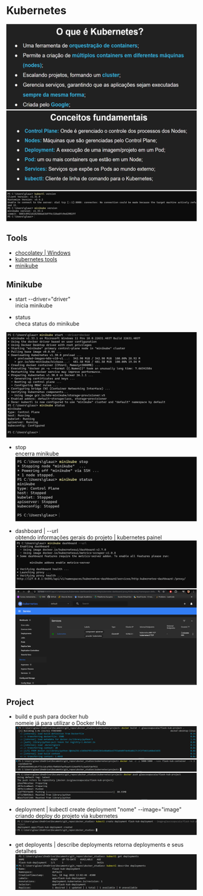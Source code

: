 # Kubernetes

![alt text](asset/image.png)
![alt text](asset/image-1.png)
![alt text](asset/image-2.png)

## Tools

- [chocolatey | Windows](https://chocolatey.org/)
- [kubernetes tools](https://kubernetes.io/docs/tasks/tools/)
- [minikube](https://minikube.sigs.k8s.io/docs/start/?arch=%2Fwindows%2Fx86-64%2Fstable%2F.exe+download)

## Minikube

- start --driver="driver"  
inicia minikube

- status  
checa status do minikube  

![alt text](asset/image-3.png)

- stop  
encerra minikube
![alt text](asset/image-4.png)

- dashboard | --url  
obtendo informações gerais do projeto | kubernetes painel
![alt text](asset/image-5.png)
![alt text](asset/image-6.png)

## Project

- build e push para docker hub  
nomeie já para utilizar o Docker Hub
![alt text](asset/image-7.png)
![alt text](asset/image-8.png)
![alt text](asset/image-9.png)

- deployment | kubectl create deployment "nome" --image="image"  
criando deploy do projeto via kubernetes
![alt text](asset/image-10.png)

- get deployents | describe deployments
retorna deployments e seus detalhes
![alt text](asset/image-11.png)
